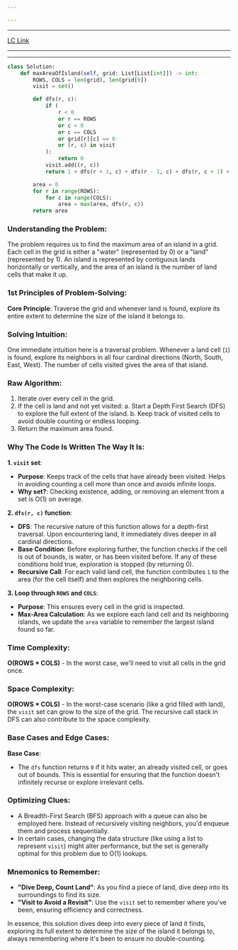 ```yaml
---

---
```

---
[LC Link](https://leetcode.com/problems/max-area-of-island/)

---
---

```python
class Solution:
    def maxAreaOfIsland(self, grid: List[List[int]]) -> int:
        ROWS, COLS = len(grid), len(grid[0])
        visit = set()

        def dfs(r, c):
            if (
                r < 0
                or r == ROWS
                or c < 0
                or c == COLS
                or grid[r][c] == 0
                or (r, c) in visit
            ):
                return 0
            visit.add((r, c))
            return 1 + dfs(r + 1, c) + dfs(r - 1, c) + dfs(r, c + 1) + dfs(r, c - 1)

        area = 0
        for r in range(ROWS):
            for c in range(COLS):
                area = max(area, dfs(r, c))
        return area

```

### Understanding the Problem:

The problem requires us to find the maximum area of an island in a grid. Each cell in the grid is either a "water" (represented by 0) or a "land" (represented by 1). An island is represented by contiguous lands horizontally or vertically, and the area of an island is the number of land cells that make it up.

### 1st Principles of Problem-Solving:

**Core Principle**: Traverse the grid and whenever land is found, explore its entire extent to determine the size of the island it belongs to.

### Solving Intuition:

One immediate intuition here is a traversal problem. Whenever a land cell (`1`) is found, explore its neighbors in all four cardinal directions (North, South, East, West). The number of cells visited gives the area of that island. 

### Raw Algorithm:

1. Iterate over every cell in the grid.
2. If the cell is land and not yet visited:
   a. Start a Depth First Search (DFS) to explore the full extent of the island.
   b. Keep track of visited cells to avoid double counting or endless looping.
3. Return the maximum area found.

### Why The Code Is Written The Way It Is:

**1. `visit` set**:
- **Purpose**: Keeps track of the cells that have already been visited. Helps in avoiding counting a cell more than once and avoids infinite loops.
- **Why set?**: Checking existence, adding, or removing an element from a set is O(1) on average.

**2. `dfs(r, c)` function**:
- **DFS**: The recursive nature of this function allows for a depth-first traversal. Upon encountering land, it immediately dives deeper in all cardinal directions.
- **Base Condition**: Before exploring further, the function checks if the cell is out of bounds, is water, or has been visited before. If any of these conditions hold true, exploration is stopped (by returning 0).
- **Recursive Call**: For each valid land cell, the function contributes `1` to the area (for the cell itself) and then explores the neighboring cells.

**3. Loop through `ROWS` and `COLS`**:
- **Purpose**: This ensures every cell in the grid is inspected.
- **Max-Area Calculation**: As we explore each land cell and its neighboring islands, we update the `area` variable to remember the largest island found so far.

### Time Complexity:

**O(ROWS * COLS)** - In the worst case, we'll need to visit all cells in the grid once.

### Space Complexity:

**O(ROWS * COLS)** - In the worst-case scenario (like a grid filled with land), the `visit` set can grow to the size of the grid. The recursive call stack in DFS can also contribute to the space complexity.

### Base Cases and Edge Cases:

**Base Case**: 
- The `dfs` function returns `0` if it hits water, an already visited cell, or goes out of bounds. This is essential for ensuring that the function doesn't infinitely recurse or explore irrelevant cells.

### Optimizing Clues:

- A Breadth-First Search (BFS) approach with a queue can also be employed here. Instead of recursively visiting neighbors, you'd enqueue them and process sequentially.
- In certain cases, changing the data structure (like using a list to represent `visit`) might alter performance, but the set is generally optimal for this problem due to O(1) lookups.

### Mnemonics to Remember:

- **"Dive Deep, Count Land"**: As you find a piece of land, dive deep into its surroundings to find its size.
- **"Visit to Avoid a Revisit"**: Use the `visit` set to remember where you've been, ensuring efficiency and correctness.

In essence, this solution dives deep into every piece of land it finds, exploring its full extent to determine the size of the island it belongs to, always remembering where it's been to ensure no double-counting.